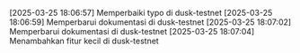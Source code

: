 [2025-03-25 18:06:57] Memperbaiki typo di dusk-testnet
[2025-03-25 18:06:59] Memperbarui dokumentasi di dusk-testnet
[2025-03-25 18:07:02] Memperbarui dokumentasi di dusk-testnet
[2025-03-25 18:07:04] Menambahkan fitur kecil di dusk-testnet

